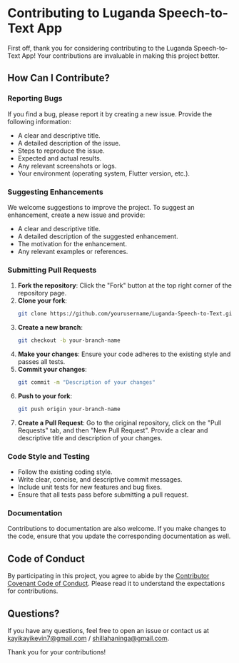 # Contributing to Luganda Speech-to-Text App

First off, thank you for considering contributing to the Luganda Speech-to-Text App! Your contributions are invaluable in making this project better.

## How Can I Contribute?

### Reporting Bugs

If you find a bug, please report it by creating a new issue. Provide the following information:
- A clear and descriptive title.
- A detailed description of the issue.
- Steps to reproduce the issue.
- Expected and actual results.
- Any relevant screenshots or logs.
- Your environment (operating system, Flutter version, etc.).

### Suggesting Enhancements

We welcome suggestions to improve the project. To suggest an enhancement, create a new issue and provide:
- A clear and descriptive title.
- A detailed description of the suggested enhancement.
- The motivation for the enhancement.
- Any relevant examples or references.

### Submitting Pull Requests

1. **Fork the repository**: Click the "Fork" button at the top right corner of the repository page.
2. **Clone your fork**: 
   ```bash
   git clone https://github.com/yourusername/Luganda-Speech-to-Text.git
   ```
3. **Create a new branch**: 
   ```bash
   git checkout -b your-branch-name
   ```
4. **Make your changes**: Ensure your code adheres to the existing style and passes all tests.
5. **Commit your changes**:
   ```bash
   git commit -m "Description of your changes"
   ```
6. **Push to your fork**:
   ```bash
   git push origin your-branch-name
   ```
7. **Create a Pull Request**: Go to the original repository, click on the "Pull Requests" tab, and then "New Pull Request". Provide a clear and descriptive title and description of your changes.

### Code Style and Testing

- Follow the existing coding style.
- Write clear, concise, and descriptive commit messages.
- Include unit tests for new features and bug fixes.
- Ensure that all tests pass before submitting a pull request.

### Documentation

Contributions to documentation are also welcome. If you make changes to the code, ensure that you update the corresponding documentation as well.

## Code of Conduct

By participating in this project, you agree to abide by the [Contributor Covenant Code of Conduct](CODE_OF_CONDUCT.md). Please read it to understand the expectations for contributions.

## Questions?

If you have any questions, feel free to open an issue or contact us at kayikayikevin7@gmail.com / shillahaninga@gmail.com.

Thank you for your contributions!

